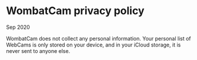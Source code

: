 # WombatCam privacy policy
Sep 2020

WombatCam does not collect any personal information.  Your personal list of WebCams is only stored on your device, and in your iCloud storage, it is never sent to anyone else.

